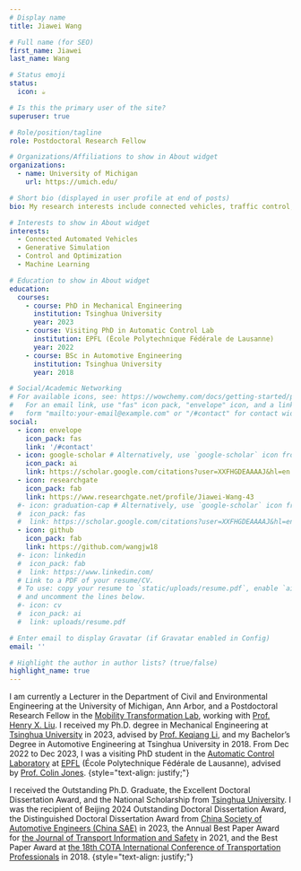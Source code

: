 ```yaml
---
# Display name
title: Jiawei Wang

# Full name (for SEO)
first_name: Jiawei
last_name: Wang

# Status emoji
status:
  icon: ☕️

# Is this the primary user of the site?
superuser: true

# Role/position/tagline
role: Postdoctoral Research Fellow

# Organizations/Affiliations to show in About widget
organizations:
  - name: University of Michigan
    url: https://umich.edu/

# Short bio (displayed in user profile at end of posts)
bio: My research interests include connected vehicles, traffic control, distributed control, and data-driven control.

# Interests to show in About widget
interests:
  - Connected Automated Vehicles
  - Generative Simulation
  - Control and Optimization
  - Machine Learning

# Education to show in About widget
education:
  courses:
    - course: PhD in Mechanical Engineering
      institution: Tsinghua University
      year: 2023
    - course: Visiting PhD in Automatic Control Lab
      institution: EPFL (École Polytechnique Fédérale de Lausanne)
      year: 2022
    - course: BSc in Automotive Engineering
      institution: Tsinghua University
      year: 2018

# Social/Academic Networking
# For available icons, see: https://wowchemy.com/docs/getting-started/page-builder/#icons
#   For an email link, use "fas" icon pack, "envelope" icon, and a link in the
#   form "mailto:your-email@example.com" or "/#contact" for contact widget.
social:
  - icon: envelope
    icon_pack: fas
    link: '/#contact'
  - icon: google-scholar # Alternatively, use `google-scholar` icon from `ai` icon pack
    icon_pack: ai
    link: https://scholar.google.com/citations?user=XXFHGDEAAAAJ&hl=en
  - icon: researchgate
    icon_pack: fab
    link: https://www.researchgate.net/profile/Jiawei-Wang-43
  #- icon: graduation-cap # Alternatively, use `google-scholar` icon from `ai` icon pack
  #  icon_pack: fas
  #  link: https://scholar.google.com/citations?user=XXFHGDEAAAAJ&hl=en
  - icon: github
    icon_pack: fab
    link: https://github.com/wangjw18
  #- icon: linkedin
  #  icon_pack: fab
  #  link: https://www.linkedin.com/
  # Link to a PDF of your resume/CV.
  # To use: copy your resume to `static/uploads/resume.pdf`, enable `ai` icons in `params.yaml`,
  # and uncomment the lines below.
  #- icon: cv
  #  icon_pack: ai
  #  link: uploads/resume.pdf

# Enter email to display Gravatar (if Gravatar enabled in Config)
email: ''

# Highlight the author in author lists? (true/false)
highlight_name: true
---
```


I am currently a Lecturer in the Department of Civil and Environmental Engineering at the University of Michigan, Ann Arbor, and a Postdoctoral Research Fellow in the [Mobility Transformation Lab](https://traffic.engin.umich.edu/), working with [Prof. Henry X. Liu](https://traffic.engin.umich.edu/). I received my Ph.D. degree in Mechanical Engineering at [Tsinghua University](https://www.tsinghua.edu.cn/publish/thu2018en/index.html) in 2023, advised by [Prof. Keqiang Li](https://scholar.google.com/citations?user=x58fnLQAAAAJ&hl=en&oi=ao), and my Bachelor’s Degree in Automotive Engineering at Tsinghua University in 2018. From Dec 2022 to Dec 2023, I was a visiting PhD student in the [Automatic Control Laboratory](https://www.epfl.ch/labs/la/) at [EPFL](https://www.epfl.ch/en/) (École Polytechnique Fédérale de Lausanne), advised by [Prof. Colin Jones](https://people.epfl.ch/colin.jones).
{style="text-align: justify;"}

I received the Outstanding Ph.D. Graduate, the Excellent Doctoral Dissertation Award, and the National Scholarship from [Tsinghua University]((https://www.tsinghua.edu.cn/publish/thu2018en/index.html)). I was the recipient of Beijing 2024 Outstanding Doctoral Dissertation Award, the Distinguished Doctoral Dissertation Award from [China Society of Automotive Engineers (China SAE)](https://www.sae-china.org/) in 2023, the Annual Best Paper Award for [the Journal of Transport Information and Safety](http://www.jtxa.net/indexen.htm) in 2021, and the Best Paper Award at [the 18th COTA International Conference of Transportation Professionals](http://www.cota-home.org/CICTP_Default.html) in 2018.
{style="text-align: justify;"}
